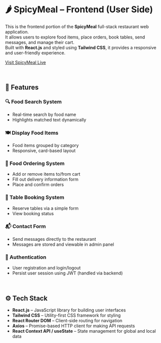 # 🌶️ SpicyMeal – Frontend (User Side)

This is the frontend portion of the **SpicyMeal** full-stack restaurant web application.  
It allows users to explore food items, place orders, book tables, send messages, and manage their cart.  
Built with **React.js** and styled using **Tailwind CSS**, it provides a responsive and user-friendly experience.

[Visit SpicyMeal Live](https://spicymeal.vercel.app/)

<br>

## 🚀 Features

### 🔍 Food Search System
- Real-time search by food name  
- Highlights matched text dynamically

### 🍽️ Display Food Items
- Food items grouped by category  
- Responsive, card-based layout

### 🛒 Food Ordering System
- Add or remove items to/from cart  
- Fill out delivery information form  
- Place and confirm orders

### 📅 Table Booking System
- Reserve tables via a simple form  
- View booking status

### 📬 Contact Form
- Send messages directly to the restaurant  
- Messages are stored and viewable in admin panel

### 🔐 Authentication
- User registration and login/logout  
- Persist user session using JWT (handled via backend)

<br>

## ⚙️ Tech Stack

- **React.js** – JavaScript library for building user interfaces 
- **Tailwind CSS** – Utility-first CSS framework for styling  
- **React Router DOM** – Client-side routing for navigation  
- **Axios** – Promise-based HTTP client for making API requests  
- **React Context API / useState** – State management for global and local data
